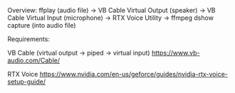 Overview:
    ffplay (audio file) 
        -> VB Cable Virtual Output (speaker) 
            -> VB Cable Virtual Input (microphone) 
                -> RTX Voice Utility 
                    -> ffmpeg dshow capture (into audio file)

Requirements:

VB Cable (virtual output -> piped -> virtual input)
https://www.vb-audio.com/Cable/

RTX Voice
https://www.nvidia.com/en-us/geforce/guides/nvidia-rtx-voice-setup-guide/
